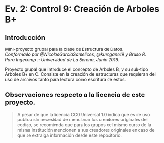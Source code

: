 # Ev. 2: Control 9: Creación de Arboles B+
## Introducción

Mini-proyecto grupal para la clase de Estructura de Datos.<br/>
*Conformado por @NicolasGarciaSantelices, @kurogane19 y Bruno R.*<br/>
*Para Ingecomp :: Universidad de La Serena, Junio 2016.*<br/>

Proyecto grupal que introduce el concepto de Arboles B, y su sub-tipo Arboles B+ en C.
Consiste en la creación de estructuras que requieran del uso de archivos tanto para lectura como escritura de estos.

## Observaciones respecto a la licencia de este proyecto.
> A pesar de que la licencia CC0 Universal 1.0 indica que es de uso publico sin necesidad de mencionar los creadores originales del codigo, se recomienda que para los grupos del mismo curso de la misma institución mencionen a sus creadores originales en caso de que se extraiga información desde este repositorio.

